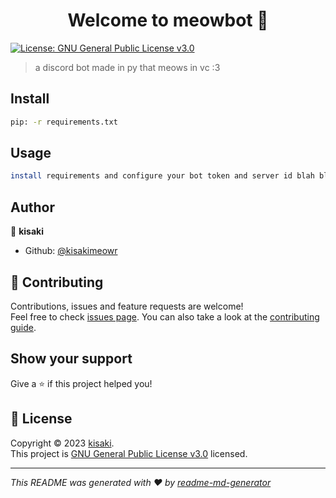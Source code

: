 <h1 align="center">Welcome to meowbot 👋</h1>
<p>
  <a href="https://choosealicense.com/licenses/gpl-3.0/" target="_blank">
    <img alt="License: GNU General Public License v3.0" src="https://img.shields.io/badge/License-GNU General Public License v3.0-yellow.svg" />
  </a>
</p>

> a discord bot made in py that meows in vc :3

## Install

```sh
pip: -r requirements.txt
```

## Usage

```sh
install requirements and configure your bot token and server id blah blah pull requests open if you for some reason want to??
```

## Author

👤 **kisaki**

* Github: [@kisakimeowr](https://github.com/kisakimeowr)

## 🤝 Contributing

Contributions, issues and feature requests are welcome!<br />Feel free to check [issues page](https://github.com/kisakimeowr/meowbot/issues). You can also take a look at the [contributing guide](https://github.com/kisakimeowr/meowbot/pulls).

## Show your support

Give a ⭐️ if this project helped you!

## 📝 License

Copyright © 2023 [kisaki](https://github.com/kisakimeowr).<br />
This project is [GNU General Public License v3.0](https://choosealicense.com/licenses/gpl-3.0/) licensed.

***
_This README was generated with ❤️ by [readme-md-generator](https://github.com/kefranabg/readme-md-generator)_
